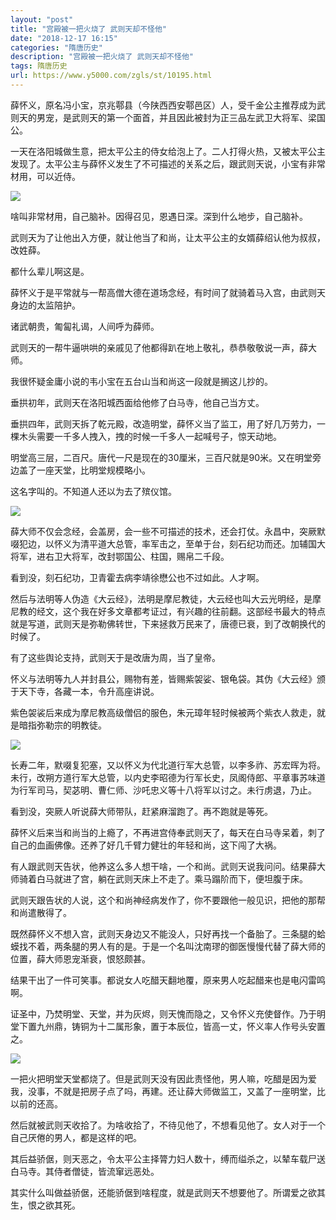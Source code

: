 ```yaml
---
layout: "post"
title: "宫殿被一把火烧了 武则天却不怪他"
date: "2018-12-17 16:15"
categories: "隋唐历史"
description: "宫殿被一把火烧了 武则天却不怪他"
tags: 隋唐历史
url: https://www.y5000.com/zgls/st/10195.html
---
```






薛怀义，原名冯小宝，京兆鄠县（今陕西西安鄠邑区）人，受千金公主推荐成为武则天的男宠，是武则天的第一个面首，并且因此被封为正三品左武卫大将军、梁国公。

一天在洛阳城做生意，把太平公主的侍女给泡上了。二人打得火热，又被太平公主发现了。太平公主与薛怀义发生了不可描述的关系之后，跟武则天说，小宝有非常材用，可以近侍。

![](https://img.y5000.com/uploads/allimg/170111/8-1F111144954554.jpg)

啥叫非常材用，自己脑补。因得召见，恩遇日深。深到什么地步，自己脑补。

武则天为了让他出入方便，就让他当了和尚，让太平公主的女婿薛绍认他为叔叔，改姓薛。

都什么辈儿啊这是。

薛怀义于是平常就与一帮高僧大德在道场念经，有时间了就骑着马入宫，由武则天身边的太监陪护。

诸武朝贵，匍匐礼谒，人间呼为薛师。

武则天的一帮牛逼哄哄的亲戚见了他都得趴在地上敬礼，恭恭敬敬说一声，薛大师。

我很怀疑金庸小说的韦小宝在五台山当和尚这一段就是搁这儿抄的。

垂拱初年，武则天在洛阳城西面给他修了白马寺，他自己当方丈。

垂拱四年，武则天拆了乾元殿，改造明堂，薛怀义当了监工，用了好几万劳力，一棵木头需要一千多人拽入，拽的时候一千多人一起喊号子，惊天动地。

明堂高三层，二百尺。唐代一尺是现在的30厘米，三百尺就是90米。又在明堂旁边盖了一座天堂，比明堂规模略小。

这名字叫的。不知道人还以为去了殡仪馆。

![](https://img.y5000.com/uploads/allimg/170111/8-1F11114500D95.jpg)

薛大师不仅会念经，会盖房，会一些不可描述的技术，还会打仗。永昌中，突厥默啜犯边，以怀义为清平道大总管，率军击之，至单于台，刻石纪功而还。加辅国大将军，进右卫大将军，改封鄂国公、柱国，赐帛二千段。

看到没，刻石纪功，卫青霍去病李靖徐懋公也不过如此。人才啊。

然后与法明等人伪造《大云经》，法明是摩尼教徒，大云经也叫大云光明经，是摩尼教的经文，这个我在好多文章都考证过，有兴趣的往前翻。这部经书最大的特点就是写道，武则天是弥勒佛转世，下来拯救万民来了，唐德已衰，到了改朝换代的时候了。

有了这些舆论支持，武则天于是改唐为周，当了皇帝。

怀义与法明等九人并封县公，赐物有差，皆赐紫袈娑、银龟袋。其伪《大云经》颁于天下寺，各藏一本，令升高座讲说。

紫色袈裟后来成为摩尼教高级僧侣的服色，朱元璋年轻时候被两个紫衣人救走，就是暗指弥勒宗的明教徒。

![](https://img.y5000.com/uploads/allimg/170111/8-1F11114501D94.jpg)

长寿二年，默啜复犯塞，又以怀义为代北道行军大总管，以李多祚、苏宏晖为将。未行，改朔方道行军大总管，以内史李昭德为行军长史，凤阁侍郎、平章事苏味道为行军司马，契苾明、曹仁师、沙吒忠义等十八将军以讨之。未行虏退，乃止。

看到没，突厥人听说薛大师带队，赶紧麻溜跑了。再不跑就是等死。

薛怀义后来当和尚当的上瘾了，不再进宫侍奉武则天了，每天在白马寺呆着，刺了自己的血画佛像。还养了好几千臂力健壮的年轻和尚，这下闯了大祸。

有人跟武则天告状，他养这么多人想干啥，一个和尚。武则天说我问问。结果薛大师骑着白马就进了宫，躺在武则天床上不走了。乘马蹋阶而下，便坦腹于床。

武则天跟告状的人说，这个和尚神经病发作了，你不要跟他一般见识，把他的那帮和尚遣散得了。

既然薛怀义不想入宫，武则天身边又不能没人，只好再找一个备胎了。三条腿的蛤蟆找不着，两条腿的男人有的是。于是一个名叫沈南璆的御医慢慢代替了薛大师的位置，薛大师恩宠渐衰，恨怒颇甚。

结果干出了一件可笑事。都说女人吃醋天翻地覆，原来男人吃起醋来也是电闪雷鸣啊。

证圣中，乃焚明堂、天堂，并为灰烬，则天愧而隐之，又令怀义充使督作。乃于明堂下置九州鼎，铸铜为十二属形象，置于本辰位，皆高一丈，怀义率人作号头安置之。

![](https://img.y5000.com/uploads/allimg/170111/8-1F111145111C9.jpg)

一把火把明堂天堂都烧了。但是武则天没有因此责怪他，男人嘛，吃醋是因为爱我，没事，不就是把房子点了吗，再建。还让薛大师做监工，又盖了一座明堂，比以前的还高。

然后就被武则天收拾了。为啥收拾了，不待见他了，不想看见他了。女人对于一个自己厌倦的男人，都是这样的吧。

其后益骄倨，则天恶之，令太平公主择膂力妇人数十，缚而缢杀之，以辇车载尸送白马寺。其侍者僧徒，皆流窜远恶处。

其实什么叫做益骄倨，还能骄倨到啥程度，就是武则天不想要他了。所谓爱之欲其生，恨之欲其死。
